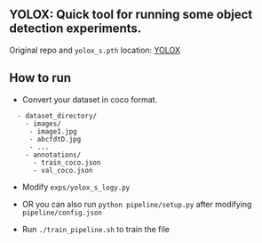 ## YOLOX: Quick tool for running some object detection experiments.

Original repo and `yolox_s.pth` location: [YOLOX](https://github.com/Megvii-BaseDetection/YOLOX)


## How to run

- Convert your dataset in coco format.

```
  - dataset_directory/
    - images/
     - image1.jpg
     - abcfdtD.jpg
     - ...
    - annotations/
      - train_coco.json
      - val_coco.json
```

- Modify `exps/yolox_s_logy.py` 

- OR you can also run `python pipeline/setup.py` after modifying `pipeline/config.json`


- Run `./train_pipeline.sh` to train the file